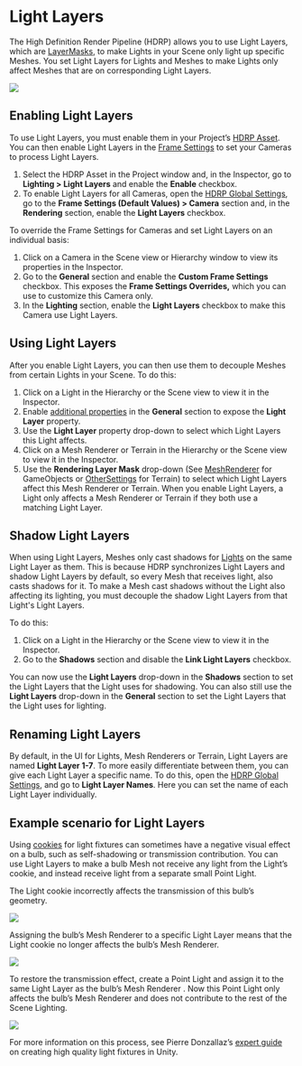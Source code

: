 # Light Layers

The High Definition Render Pipeline (HDRP) allows you to use Light Layers, which are [LayerMasks](https://docs.unity3d.com/ScriptReference/LayerMask.html), to make Lights in your Scene only light up specific Meshes. You set Light Layers for Lights and Meshes to make Lights only affect Meshes that are on corresponding Light Layers.

![](Images/HDRPFeatures-LightLayers.png)

## Enabling Light Layers

To use Light Layers, you must enable them in your Project’s [HDRP Asset](HDRP-Asset.md). You can then enable Light Layers in the [Frame Settings](Frame-Settings.md) to set your Cameras to process Light Layers.

1. Select the HDRP Asset in the Project window and, in the Inspector, go to **Lighting > Light Layers** and enable the **Enable** checkbox.
2. To enable Light Layers for all Cameras, open the [HDRP Global Settings](Default-Settings-Window.md), go to the **Frame Settings (Default Values) > Camera** section and, in the **Rendering** section, enable the **Light Layers** checkbox.

To override the Frame Settings for Cameras and set Light Layers on an individual basis:

1. Click on a Camera in the Scene view or Hierarchy window to view its properties in the Inspector.
2. Go to the **General** section and enable the **Custom Frame Settings** checkbox. This exposes the **Frame Settings Overrides,** which you can use to customize this Camera only.
3. In the **Lighting** section, enable the **Light Layers** checkbox to make this Camera use Light Layers.

## Using Light Layers

After you enable Light Layers, you can then use them to decouple Meshes from certain Lights in your Scene. To do this:

1. Click on a Light in the Hierarchy or the Scene view to view it in the Inspector.
2. Enable [additional properties](More-Options.md) in the **General** section to expose the **Light Layer** property.
3. Use the **Light Layer** property drop-down to select which Light Layers this Light affects.
4. Click on a Mesh Renderer or Terrain in the Hierarchy or the Scene view to view it in the Inspector.
5. Use the **Rendering Layer Mask** drop-down (See [MeshRenderer](https://docs.unity3d.com/Manual/class-MeshRenderer.html) for GameObjects or [OtherSettings](https://docs.unity3d.com/Manual/terrain-OtherSettings.html) for Terrain) to select which Light Layers affect this Mesh Renderer or Terrain. When you enable Light Layers, a Light only affects a Mesh Renderer or Terrain if they both use a matching Light Layer.

<a name="ShadowLightLayers"></a>

## Shadow Light Layers

When using Light Layers, Meshes only cast shadows for [Lights](Light-Component.md) on the same Light Layer as them. This is because HDRP synchronizes Light Layers and shadow Light Layers by default, so every Mesh that receives light, also casts shadows for it. To make a Mesh cast shadows without the Light also affecting its lighting, you must decouple the shadow Light Layers from that Light's Light Layers.

To do this:

1. Click on a Light in the Hierarchy or the Scene view to view it in the Inspector.
2. Go to the **Shadows** section and disable the **Link Light Layers** checkbox.

You can now use the **Light Layers** drop-down in the **Shadows** section to set the Light Layers that the Light uses for shadowing. You can also still use the **Light Layers** drop-down in the **General** section to set the Light Layers that the Light uses for lighting.

## Renaming Light Layers

By default, in the UI for Lights, Mesh Renderers or Terrain, Light Layers are named **Light Layer 1-7**. To more easily differentiate between them, you can give each Light Layer a specific name. To do this, open the [HDRP Global Settings](Default-Settings-Window.md), and go to **Light Layer Names**. Here you can set the name of each Light Layer individually.

## Example scenario for Light Layers

Using [cookies](https://docs.unity3d.com/Manual/Cookies.html) for light fixtures can sometimes have a negative visual effect on a bulb, such as self-shadowing or transmission contribution. You can use Light Layers to make a bulb Mesh not receive any light from the Light’s cookie, and instead receive light from a separate small Point Light.

The Light cookie incorrectly affects the transmission of this bulb’s geometry.

![](Images/LightLayers1.png)

Assigning the bulb’s Mesh Renderer to a specific Light Layer means that the Light cookie no longer affects the bulb’s Mesh Renderer.

![](Images/LightLayers2.png)

To restore the transmission effect, create a Point Light and assign it to the same Light Layer as the bulb’s Mesh Renderer . Now this Point Light only affects the bulb’s Mesh Renderer and does not contribute to the rest of the Scene Lighting.

![](Images/LightLayers3.png)

For more information on this process, see Pierre Donzallaz’s [expert guide](https://pydonzallaz.files.wordpress.com/2019/02/create-high-quality-light-fixtures-in-unity.pdf) on creating high quality light fixtures in Unity.
